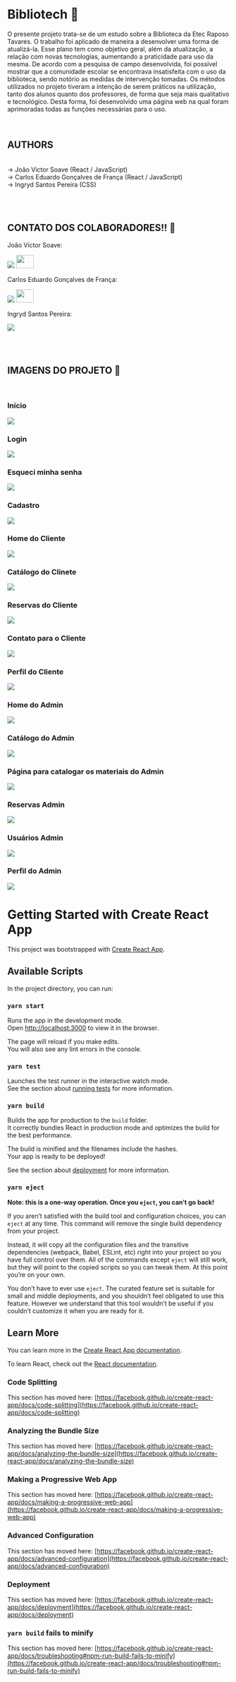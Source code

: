 # Bibliotech :book:
  
  <div>
    <p>O presente projeto trata-se de um estudo sobre a Biblioteca da Etec Raposo Tavares. O trabalho foi aplicado de maneira a desenvolver uma forma de atualizá-la. Esse plano tem como objetivo geral, além da atualização, a relação com novas tecnologias, aumentando a praticidade para uso da mesma.  De acordo com a pesquisa de campo desenvolvida, foi possível mostrar que a comunidade escolar se encontrava insatisfeita com o uso da biblioteca, sendo notório as medidas de intervenção tomadas. Os métodos utilizados no projeto tiveram a intenção de serem práticos na utilização, tanto dos alunos quanto dos professores, de forma que seja mais qualitativo e tecnológico. Desta forma, foi desenvolvido uma página web na qual foram aprimoradas todas as funções necessárias para o uso.</p><br>
</div>
  
  ## AUTHORS
<div><br>
-> João Victor Soave (React / JavaScript)<br>
-> Carlos Eduardo Gonçalves de França (React / JavaScript)<br>
-> Ingryd Santos Pereira (CSS)<br>
</div>
  
  <br><br>
  
  ## CONTATO DOS COLABORADORES!! :email:
<div>
    <p>João Victor Soave:</p>
    <a href = "mailto:joaosoave94@gmail.com"><img src="https://img.shields.io/badge/-Gmail-%23333?style=for-the-badge&logo=gmail&logoColor=white" target="_blank"></a>
    <a href = "https://github.com/jvsoave"><img src="https://cdn.discordapp.com/attachments/796077210720272394/903059198881968158/logo_github_icon_143196.png" target="_blank" height="30" width="40" ></a><br>
    <p>Carlos Eduardo Gonçalves de França:</p>
    <a href = "mailto:caduhgfra17@gmail.com"><img src="https://img.shields.io/badge/-Gmail-%23333?style=for-the-badge&logo=gmail&logoColor=white" target="_blank"></a>
    <a href = "https://github.com/CarlosEgF"><img src="https://cdn.discordapp.com/attachments/796077210720272394/903059198881968158/logo_github_icon_143196.png" target="_blank" height="30" width="40" ></a><br>
    <p>Ingryd Santos Pereira:</p>
    <a href = "mailto:"><img src="https://img.shields.io/badge/-Gmail-%23333?style=for-the-badge&logo=gmail&logoColor=white" target="_blank"></a><br>
</div>

<br><br>

## IMAGENS DO PROJETO 🎴

<br>

### Início
<div>
 <img src="https://cdn.discordapp.com/attachments/1057382209725673524/1057382382656815155/Inicio.jpg"><br>
</div>

### Login
<div>
 <img src="https://cdn.discordapp.com/attachments/1057382209725673524/1057383802223214722/Login.jpg"><br>
</div>

### Esqueci minha senha
<div>
 <img src="https://cdn.discordapp.com/attachments/1057382209725673524/1057384349558911068/Esqueci_a_Senha.jpg"><br>
</div>

### Cadastro
<div>
 <img src="https://cdn.discordapp.com/attachments/1057382209725673524/1057384460842180729/Cadastro.jpg"><br>
</div>

### Home do Cliente
<div>
 <img src="https://cdn.discordapp.com/attachments/1057382209725673524/1057382694792728658/Home.jpg"><br>
</div>

### Catálogo do Clinete
<div>
 <img src="https://cdn.discordapp.com/attachments/1057382209725673524/1057382894420623431/Catalogo.jpg"><br>
</div>

### Reservas do Cliente
<div>
 <img src="https://cdn.discordapp.com/attachments/1057382209725673524/1057383389788917850/Reservas.jpg"><br>
</div>

### Contato para o Cliente
<div>
 <img src="https://cdn.discordapp.com/attachments/1057382209725673524/1057383574577352834/Contato.jpg"><br>
</div>

### Perfil do Cliente
<div>
 <img src="https://cdn.discordapp.com/attachments/1057382209725673524/1057384551913111592/ConfigUsuario.jpg"><br>
</div>

### Home do Admin
<div>
 <img src="https://cdn.discordapp.com/attachments/1057382209725673524/1057384783350611989/HomeAdm.jpg"><br>
</div>

### Catálogo do Admin
<div>
 <img src="https://cdn.discordapp.com/attachments/1057382209725673524/1057385187136258088/CatalogoAdm.jpg"><br>
</div>

### Página para catalogar os materiais do Admin
<div>
 <img src="https://media.discordapp.net/attachments/1057382209725673524/1057385408540971088/CadastrarItem.jpg?width=1181&height=671"><br>
</div>

### Reservas Admin
<div>
 <img src="https://cdn.discordapp.com/attachments/1057382209725673524/1057385758454972498/ReservasAdm.jpg"><br>
</div>

### Usuários Admin
<div>
 <img src="https://cdn.discordapp.com/attachments/1057382209725673524/1057385857348292659/UsuariosAdm.jpg"><br>
</div>

### Perfil do Admin
<div>
 <img src="https://cdn.discordapp.com/attachments/1057382209725673524/1057386065427693578/ConfigUsuarioAdm.jpg"><br>
</div>

# Getting Started with Create React App

This project was bootstrapped with [Create React App](https://github.com/facebook/create-react-app).

## Available Scripts

In the project directory, you can run:

### `yarn start`

Runs the app in the development mode.\
Open [http://localhost:3000](http://localhost:3000) to view it in the browser.

The page will reload if you make edits.\
You will also see any lint errors in the console.

### `yarn test`

Launches the test runner in the interactive watch mode.\
See the section about [running tests](https://facebook.github.io/create-react-app/docs/running-tests) for more information.

### `yarn build`

Builds the app for production to the `build` folder.\
It correctly bundles React in production mode and optimizes the build for the best performance.

The build is minified and the filenames include the hashes.\
Your app is ready to be deployed!

See the section about [deployment](https://facebook.github.io/create-react-app/docs/deployment) for more information.

### `yarn eject`

**Note: this is a one-way operation. Once you `eject`, you can’t go back!**

If you aren’t satisfied with the build tool and configuration choices, you can `eject` at any time. This command will remove the single build dependency from your project.

Instead, it will copy all the configuration files and the transitive dependencies (webpack, Babel, ESLint, etc) right into your project so you have full control over them. All of the commands except `eject` will still work, but they will point to the copied scripts so you can tweak them. At this point you’re on your own.

You don’t have to ever use `eject`. The curated feature set is suitable for small and middle deployments, and you shouldn’t feel obligated to use this feature. However we understand that this tool wouldn’t be useful if you couldn’t customize it when you are ready for it.

## Learn More

You can learn more in the [Create React App documentation](https://facebook.github.io/create-react-app/docs/getting-started).

To learn React, check out the [React documentation](https://reactjs.org/).

### Code Splitting

This section has moved here: [https://facebook.github.io/create-react-app/docs/code-splitting](https://facebook.github.io/create-react-app/docs/code-splitting)

### Analyzing the Bundle Size

This section has moved here: [https://facebook.github.io/create-react-app/docs/analyzing-the-bundle-size](https://facebook.github.io/create-react-app/docs/analyzing-the-bundle-size)

### Making a Progressive Web App

This section has moved here: [https://facebook.github.io/create-react-app/docs/making-a-progressive-web-app](https://facebook.github.io/create-react-app/docs/making-a-progressive-web-app)

### Advanced Configuration

This section has moved here: [https://facebook.github.io/create-react-app/docs/advanced-configuration](https://facebook.github.io/create-react-app/docs/advanced-configuration)

### Deployment

This section has moved here: [https://facebook.github.io/create-react-app/docs/deployment](https://facebook.github.io/create-react-app/docs/deployment)

### `yarn build` fails to minify

This section has moved here: [https://facebook.github.io/create-react-app/docs/troubleshooting#npm-run-build-fails-to-minify](https://facebook.github.io/create-react-app/docs/troubleshooting#npm-run-build-fails-to-minify)
